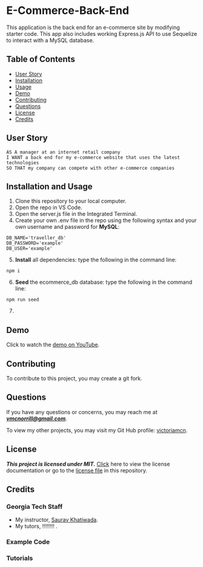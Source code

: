 # E-Commerce-Back-End
This application is the back end for an e-commerce site by modifying starter code. This app also includes  working Express.js API to use Sequelize to interact with a MySQL database.

## Table of Contents
- [User Story](#user-story)
- [Installation](#installation)
- [Usage](#usage)
- [Demo](#demo)
- [Contributing](#contributing)
- [Questions](#questions)
- [License](#license)
- [Credits](#credits)

## User Story
```
AS A manager at an internet retail company
I WANT a back end for my e-commerce website that uses the latest technologies
SO THAT my company can compete with other e-commerce companies
```

## Installation and Usage

1. Clone this repository to your local computer.
2. Open the repo in VS Code.
3. Open the server.js file in the Integrated Terminal.
4. Create your own .env file in the repo using the following syntax and your own username and password for **MySQL**:
```
DB_NAME='traveller_db'
DB_PASSWORD='example'
DB_USER='example'
```
5. **Install** all dependencies: type the following in the command line:
```
npm i
```
6. **Seed** the ecommerce_db database: type the following in the command line:
```
npm run seed
```
7. 

## Demo

Click to watch the [demo on YouTube]().

## Contributing

To contribute to this project, you may create a git fork.

## Questions

If you have any questions or concerns, you may reach me at ***vmcnorrill@gmail.com***.

To view my other projects, you may visit my Git Hub profile: [victoriamcn](https://github.com/victoriamcn).


## License

***This project is licensed under MIT.*** [Click](https://pitt.libguides.com/openlicensing/MIT#:~:text=Users%20of%20software%20using%20an,and%20the%20X%20Windows%20System.) here to view the license documentation or go to the [license file](https://github.com/victoriamcn/Employee-Management-System/blob/main/LICENSE) in this repository.

## Credits

### Georgia Tech Staff
- My instructor, [Saurav Khatiwada](https://github.com/khatiwadasaurav).
- My tutors, !!!!!!!! .

### Example Code

### Tutorials
